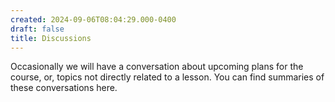 ```yaml
---
created: 2024-09-06T08:04:29.000-0400
draft: false
title: Discussions
---
```


Occasionally we will have a conversation about upcoming plans for the course, or, topics not directly related to a lesson. You can find summaries of these conversations here.